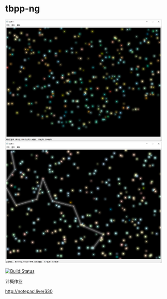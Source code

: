 # tbpp-ng

![image](1.PNG)
![image](2.PNG)

[![Build Status](https://travis-ci.org/martinwu42/tbpp-ng.svg?branch=master)](https://travis-ci.org/martinwu42/tbpp-ng)

计概作业

http://notepad.live/630
